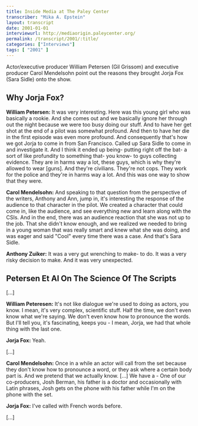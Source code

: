 ```yaml
---
title: Inside Media at The Paley Center
transcriber: "Mika A. Epstein"
layout: transcript
date: 2001-01-01
interviewurl: http://mediaorigin.paleycenter.org/
permalink: /transcript/2001/:title/
categories: ["Interviews"]
tags: [ "2001" ]
---
```


Actor/executive producer William Petersen (Gil Grissom) and executive producer Carol Mendelsohn point out the reasons they brought Jorja Fox (Sara Sidle) onto the show.

## Why Jorja Fox?

**William Petersen:** It was very interesting. Here was this young girl who was basically a rookie. And she comes out and we basically ignore her through out the night because we were too busy doing our stuff. And to have her get shot at the end of a pilot was somewhat profound. And then to have her die in the first episode was even more profound. And consequently that's how we got Jorja to come in from San Francisco. Called up Sara Sidle to come in and investigate it. And I think it ended up being- putting right off the bat- a sort of like profundity to something that- you know- to guys collecting evidence. They are in harms way a lot, these guys, which is why they're allowed to wear [guns]. And they're civilians. They're not cops. They work for the police and they're in harms way a lot. And this was one way to show that they were.

**Carol Mendelsohn:** And speaking to that question from the perspective of the writers, Anthony and Ann, jump in, it's interesting the response of the audience to that character in the pilot. We created a character that could come in, like the audience, and see everything new and learn along with the CSIs. And in the end, there was an audience reaction that she was not up to the job. That she didn't know enough, and we realized we needed to bring in a young woman that was really smart and knew what she was doing, and was eager and said "Cool" every time there was a case. And that's Sara Sidle.

**Anthony Zuiker:** It was a very gut wrenching to make- to do. It was a very risky decision to make. And it was very unexpected.

## Petersen Et Al On The Science Of The Scripts

[...]

**William Peteresen:** It's not like dialogue we're used to doing as actors, you know. I mean, it's very complex, scientific stuff. Half the time, we don't even know what we're saying. We don't even know how to pronounce the words. But I'll tell you, it's fascinating, keeps you - I mean, Jorja, we had that whole thing with the last one.

**Jorja Fox:** Yeah.

[...]

**Carol Mendelsohn:** Once in a while an actor will call from the set because they don't know how to pronounce a word, or they ask where a certain body part is. And we pretend that we actually know. [...] We have a - One of our co-producers, Josh Berman, his father is a doctor and occasionally with Latin phrases, Josh gets on the phone with his father while I'm on the phone with the set.

**Jorja Fox:** I've called with French words before.

[...]
